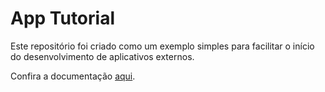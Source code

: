 # App Tutorial

Este repositório foi criado como um exemplo simples para facilitar o início do desenvolvimento de aplicativos externos.

Confira a documentação [aqui](https://help.betalabs.net/hc/pt-br/categories/360000262973-Aplicativos).
